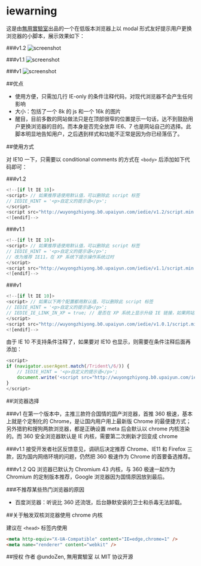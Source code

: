 iewarning
=========

这是由<u>無用實驗室</u>出品的一个在低版本浏览器上以 modal 形式友好提示用户更换浏览器的小脚本，展示效果如下：

###v1.2
![screenshot](https://raw.githubusercontent.com/WuYongZhiYong/iewarning/master/iedie/v1.2/screenshot.png)

###v1.1
![screenshot](https://raw.githubusercontent.com/WuYongZhiYong/iewarning/master/iedie/v1.1/screenshot.png)

###v1
![screenshot](https://raw.githubusercontent.com/WuYongZhiYong/iewarning/master/iedie/v1/screenshot.png)


##优点

* 使用方便，只需加几行 IE-only 的条件注释代码，对现代浏览器不会产生任何影响
* 大小：包括了一个 8k 的 js 和一个 16k 的图片
* 醒目，目前多数的网站做法只是在顶部很窄的位置提示一句话，达不到鼓励用户更换浏览器的目的。而本身是否完全放弃 IE6、7 也是网站自己的选择。此脚本明显地告知用户，之后遇到样式和功能不正常是因为你已经落伍了。

##使用方式

对 IE10 一下，只需要以 conditional comments 的方式在 `<body>` 后添加如下代码即可：

###v1.2
```javascript
<!--[if lt IE 10]>
<script> // 如果推荐语使用默认值，可以删除此 script 标签
// IEDIE_HINT = '<p>自定义的提示语</p>';
</script>
<script src="http://wuyongzhiyong.b0.upaiyun.com/iedie/v1.2/script.min.js"></script>
<![endif]-->
```

###v1.1
```javascript
<!--[if lt IE 10]>
<script> // 如果推荐语使用默认值，可以删除此 script 标签
// IEDIE_HINT = '<p>自定义的提示语</p>';
// 改为推荐 IE11，在 XP 系统下提示操作系统过时
</script>
<script src="http://wuyongzhiyong.b0.upaiyun.com/iedie/v1.1/script.min.js"></script>
<![endif]-->
```

###v1
```javascript
<!--[if lt IE 10]>
<script> // 如果以下两个配置都用默认值，可以删除此 script 标签
// IEDIE_HINT = '<p>自定义的提示语</p>';
// IEDIE_IE_LINK_IN_XP = true; // 是否在 XP 系统上显示升级 IE 链接，如果网站支持 IE8，可以设为 true
</script>
<script src="http://wuyongzhiyong.b0.upaiyun.com/iedie/v1.0.1/script.min.js"></script>
<![endif]-->
```

由于 IE 10 不支持条件注释了，如果要对 IE10 也显示，则需要在条件注释后面再添加：

```javascript
<script>
if (navigator.userAgent.match(/Trident\/6/)) {
    // IEDIE_HINT = '<p>自定义的提示语</p>';
    document.write('<script src="http://wuyongzhiyong.b0.upaiyun.com/iedie/v1.0.1/script.min.js"><'+'/script>');
}
</script>
```

##浏览器选择

###v1
在第一个版本中，主推三款符合国情的国产浏览器，首推 360 极速，基本上就是个定制化的 Chrome，是让国内用户用上最新版 Chrome 的最便捷方式；另外猎豹和搜狗两款浏览器，都是正确设置 meta 后会默认以 chrome 内核渲染的。而 360 安全浏览器默认是 IE 内核，需要第二次刷新才回变成 chrome

###v1.1
接受开发者社区反馈意见，调研后决定推荐 Chrome、IE11 和 Firefox 三款，因为国内网络环境的问题，仍然把 360 极速作为 Chrome 的首要备选推荐。

###v1.2
QQ 浏览器已默认为 Chromium 43 内核，与 360 极速一起作为 Chromium 的定制版本推荐，Google 浏览器因为国情原因放到最后。

###不推荐某些热门浏览器的原因

* 百度浏览器：听说比 360 还流氓，后台静默安装的卫士和杀毒无法卸载。

##关于触发双核浏览器使用 chrome 内核

建议在 `<head>` 标签内使用

```html
<meta http-equiv="X-UA-Compatible" content="IE=edge,chrome=1" />
<meta name="renderer" content="webkit" />
```

##授权
作者 @undoZen, 無用實驗室 以 MIT 协议开源

